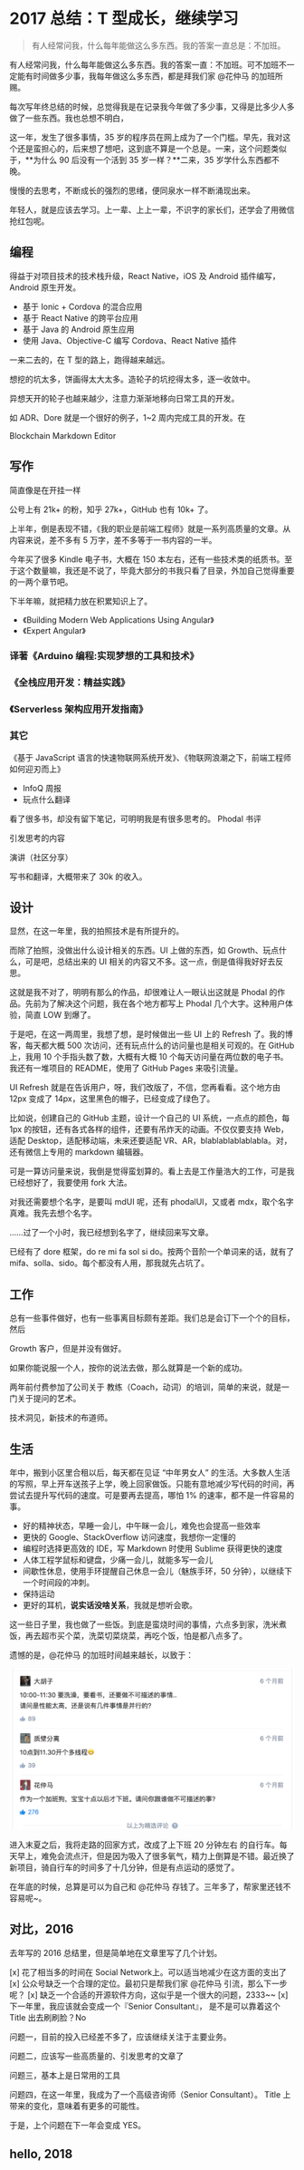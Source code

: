 2017 总结：T 型成长，继续学习
===

> 有人经常问我，什么每年能做这么多东西。我的答案一直总是：不加班。

有人经常问我，什么每年能做这么多东西。我的答案一直：不加班。可不加班不一定能有时间做多少事，我每年做这么多东西，都是拜我们家 @花仲马 的加班所赐。

每次写年终总结的时候，总觉得我是在记录我今年做了多少事，又得是比多少人多做了一些东西。我也总想不明白，

这一年，发生了很多事情，35 岁的程序员在网上成为了一个门槛。早先，我对这个还是蛮担心的，后来想了想吧，这到底不算是一个总是。一来，这个问题类似于，**为什么 90 后没有一个活到 35 岁一样？**二来，35 岁学什么东西都不晚。

慢慢的去思考，不断成长的强烈的思绪，便同泉水一样不断涌现出来。

年轻人，就是应该去学习。上一辈、上上一辈，不识字的家长们，还学会了用微信抢红包呢。

编程
---

得益于对项目技术的技术栈升级，React Native，iOS 及 Android 插件编写，Android 原生开发。

 - 基于 Ionic + Cordova 的混合应用
 - 基于 React Native 的跨平台应用
 - 基于 Java 的 Android 原生应用
 - 使用 Java、Objective-C 编写 Cordova、React Native 插件

一来二去的，在 T 型的路上，跑得越来越远。

想挖的坑太多，饼画得太大太多。造轮子的坑挖得太多，逐一收敛中。

异想天开的轮子也越来越少，注意力渐渐地移向日常工具的开发。

如 ADR、Dore 就是一个很好的例子，1~2 周内完成工具的开发。在

Blockchain Markdown Editor

写作
---

简直像是在开挂一样

公号上有 21k+ 的粉，知乎 27k+，GitHub 也有 10k+ 了。

上半年，倒是表现不错，《我的职业是前端工程师》就是一系列高质量的文章。从内容来说，差不多有 5 万字，差不多等于一书内容的一半。

今年买了很多 Kindle 电子书，大概在 150 本左右，还有一些技术类的纸质书。至于这个数量嘛，我还是不说了，毕竟大部分的书我只看了目录，外加自己觉得重要的一两个章节吧。

下半年嘛，就把精力放在积累知识上了。

 - 《Building Modern Web Applications Using Angular》
 - 《Expert Angular》

### 译著《Arduino 编程:实现梦想的工具和技术》


### 《全栈应用开发：精益实践》

### 《Serverless 架构应用开发指南》


### 其它

《基于 JavaScript 语言的快速物联网系统开发》、《物联网浪潮之下，前端工程师如何迎刃而上》

 - InfoQ 周报
 - 玩点什么翻译


看了很多书，却没有留下笔记，可明明我是有很多思考的。 Phodal 书评

引发思考的内容

演讲（社区分享）



写书和翻译，大概带来了 30k 的收入。

设计
---

显然，在这一年里，我的拍照技术是有所提升的。


而除了拍照，没做出什么设计相关的东西。UI 上做的东西，如 Growth、玩点什么，可是吧，总结出来的 UI 相关的内容又不多。这一点，倒是值得我好好去反思。

这就是我不对了，明明有那么的作品，却很难让人一眼认出这就是 Phodal 的作品。先前为了解决这个问题，我在各个地方都写上 Phodal 几个大字。这种用户体验，简直 LOW 到爆了。

于是吧，在这一两周里，我想了想，是时候做出一些 UI 上的 Refresh 了。我的博客，每天都大概 500 次访问，还有玩点什么的访问量也是相关可观的。在 GitHub 上，我用 10 个手指头数了数，大概有大概 10 个每天访问量在两位数的电子书。我还有一堆项目的 README，使用了 GitHub Pages 来吸引流量。

UI Refresh 就是在告诉用户，呀，我们改版了，不信，您再看看。这个地方由 12px 变成了 14px，这里黑色的帽子，已经变成了绿色了。

比如说，创建自己的 GitHub 主题，设计一个自己的 UI 系统，一点点的颜色，每 1px 的按钮，还有各式各样的组件，还要有吊炸天的动画。不仅仅要支持 Web，适配 Desktop，适配移动端，未来还要适配 VR、AR，blablablablablabla。对，还有微信上专用的 markdown 编辑器。

可是一算访问量来说，我倒是觉得蛮划算的。看上去是工作量浩大的工作，可是我已经想好了，我要使用 fork 大法。

对我还需要想个名字，是要叫 mdUI 呢，还有 phodalUI，又或者 mdx，取个名字真难。我先去想个名字。

……过了一个小时，我已经想到名字了，继续回来写文章。

已经有了 dore 框架，do re mi fa sol si do。按两个音阶一个单词来的话，就有了 mifa、solla、sido。每个都没有人用，那我就先占坑了。

工作
---

总有一些事件做好，也有一些事离目标颇有差距。我们总是会订下一个个的目标，然后

Growth 客户，但是并没有做好。

如果你能说服一个人，按你的说法去做，那么就算是一个新的成功。

两年前付费参加了公司关于 教练（Coach，动词）的培训，简单的来说，就是一门关于提问的艺术。

技术洞见，新技术的布道师。

生活
---

年中，搬到小区里合租以后，每天都在见证 “中年男女人” 的生活。大多数人生活的写照，早上开车送孩子上学，晚上回家做饭。只能有意地减少写代码的时间，再尝试去提升写代码的速度。可是要再去提高，哪怕 1% 的速率，都不是一件容易的事。

 - 好的精神状态，早睡一会儿，中午眯一会儿，难免也会提高一些效率
 - 更快的 Google、StackOverflow 访问速度，我想你一定懂的
 - 编程时选择更高效的 IDE，写 Markdown 时使用 Sublime 获得更快的速度
 - 人体工程学鼠标和键盘，少痛一会儿，就能多写一会儿
 - 间歇性休息，使用手环提醒自己休息一会儿（魅族手环，50 分钟），以继续下一个时间段的冲刺。
 - 保持运动
 - 更好的耳机，**说实话没啥关系**，我就是想听会歌。

这一些日子里，我也做了一些饭。到底是蛮烧时间的事情，六点多到家，洗米煮饭，再去超市买个菜，洗菜切菜烧菜，再吃个饭，怕是都八点多了。

遗憾的是，@花仲马 的加班时间越来越长，以致于：

![Hug8217](hug8217.png)

进入末夏之后，我将走路的回家方式，改成了上下班 20 分钟左右 的自行车。每天早上，难免会流点汗，但是因为吸入了很多氧气，精力上倒算是不错。最近换了新项目，骑自行车的时间多了十几分钟，但是有点运动的感觉了。

在年底的时候，总算是可以为自己和 @花仲马 存钱了。三年多了，帮家里还钱不容易呢~。

对比，2016
---

去年写的 2016 总结里，但是简单地在文章里写了几个计划。

 [x] 花了相当多的时间在 Social Network上。可以适当地减少在这方面的支出了
 [x] 公众号缺乏一个合理的定位。最初只是帮我们家 @花仲马 引流，那么下一步呢？
 [x] 缺乏一个合适的开源软件方向，这似乎是一个很大的问题，2333~~
 [x] 下一年里，我应该就会变成一个『Senior Consultant』， 是不是可以靠着这个 Title 出去刷刷脸？No

问题一，目前的投入已经差不多了，应该继续关注于主要业务。

问题二，应该写一些高质量的、引发思考的文章了

问题三，基本上是日常用的工具

问题四，在这一年里，我成为了一个高级咨询师（Senior Consultant）。 Title 上带来的变化，意味着有更多的可能性。

于是，上个问题在下一年会变成 YES。

hello, 2018
---


